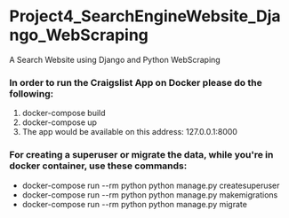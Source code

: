 # Project4_SearchEngineWebsite_Django_WebScraping
 A Search Website using Django and Python WebScraping

 ### In order to run the Craigslist App on Docker please do the following:
 1. docker-compose build
 2. docker-compose up
 3. The app would be available on this address: 127.0.0.1:8000

 ### For creating a superuser or migrate the data, while you're in docker container, use these commands:
 - docker-compose run --rm python python manage.py createsuperuser
 - docker-compose run --rm python python manage.py makemigrations
 - docker-compose run --rm python python manage.py migrate


